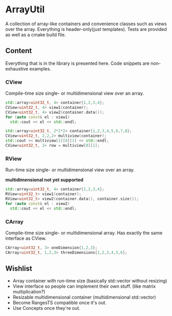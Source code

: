# ArrayUtil
A collection of array-like containers and convenience classes such as views over the array. Everything is header-only(just templates). Tests are provided as well as a cmake build file.


## Content
Everything that is in the library is presented here. Code snippets are non-exhaustive examples.

### CView
Compile-time size single- or multidimensional view over an array.

```c++
std::array<uint32_t, 4> container{1,2,3,4};
CView<uint32_t, 4> view1(container);
CView<uint32_t, 4> view2(container.data());
for (auto const& el : view1)
  std::cout << el << std::endl;
```

```c++
std::array<uint32_t, 2*2*2> container{1,2,3,4,5,6,7,8};
CView<uint32_t, 2,2,2> multiview(container);
std::cout << multiview[1][0][1] << std::endl;
CView<uint32_t, 2> row = multiview[0][1];
```

### RView
Run-time size single- or multidimensional view over an array.

**multidimensional not yet supported**
```c++
std::array<uint32_t, 4> container{1,2,3,4};
RView<uint32_t> view1(container);
RView<uint32_t> view2(container.data(), container.size());
for (auto const& el : view2)
  std::cout << el << std::endl;
```

### CArray
Compile-time size single- or multidimensional array. Has exactly the same interface as CView.
```c++
CArray<uint32_t, 3> oneDimension{1,2,3};
CArray<uint32_t, 1,2,3> threeDimensions{1,2,3,4,5,6};
```

## Wishlist
- Array container with run-time size (basically std::vector without resizing)
- View interface so people can implement their own stuff. (like matrix multiplication?)
- Resizable multidimensional container (multidimensional std::vector)
- Become RangesTS compatible once it's out.
- Use Concepts once they're out.
